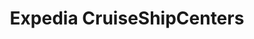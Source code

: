 ---
title: "Expedia CruiseShipCenters"
url: /sherbrooke/expedia-cruiseshipcenters/
shop: travel agency
---